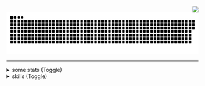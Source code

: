 <img align="right" src="https://visitor-badge.laobi.icu/badge?page_id=aadltya.aadltya" />


<img src="https://raw.githubusercontent.com/aadltya/aadltya/output/snake.svg" alt="Snake animation" />
<hr />

  <!--<img src="https://github-readme-activity-graph.vercel.app/graph?username=aadltya&radius=16&theme=react&area=true&order=5" height="300" alt="activity-graph graph"  /> -->

<details>
<summary> 
some stats (Toggle)
</summary>

![Aditya's Github Stats](https://github-readme-stats.vercel.app/api/top-langs?username=aadltya&locale=en&hide_title=false&layout=compact&card_width=320&langs_count=4&theme=onedark&hide_border=false&order=2&height=250)
![Aditya's Github Stats](https://github-readme-stats.vercel.app/api?username=aadltya&show_icons=true&hide_title=true&count_private=true&theme=onedark)

</details>


<details>
<summary> 
skills (Toggle)
</summary>

<h2>Languages</h2>

[![My Skills](https://skillicons.dev/icons?i=c,cpp,js,ts)](https://skillicons.dev)

<h2>Frameworks</h2>
  
[![My Skills](https://skillicons.dev/icons?i=react,nextjs,threejs,tailwindcss,express)](https://skillicons.dev)

<h2>Databases</h2>
  
[![My Skills](https://skillicons.dev/icons?i=postgres,prisma,redis,mongo,mysql)](https://skillicons.dev)

<h2>Tools</h2>
 
[![My Skills](https://skillicons.dev/icons?i=docker,postman,git,aws,kafka,cloudflare,grafana)](https://skillicons.dev)

</details>
